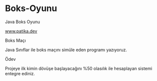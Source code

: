 # Boks-Oyunu
Java Boks Oyunu

www.patika.dev

Boks Maçı

Java Sınıflar ile boks maçını simüle eden programı yazıyoruz.

Ödev

Projeye ilk kimin dövüşe başlayacağını %50 olasılık ile hesaplayan sistemi entegre ediniz.

